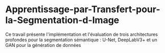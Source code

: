 # Apprentissage-par-Transfert-pour-la-Segmentation-d-Image
Ce travail présente l'implémentation et l'évaluation de trois architectures profondes pour la segmentation sémantique : U-Net, DeepLabV3+ et un GAN pour la génération de données
